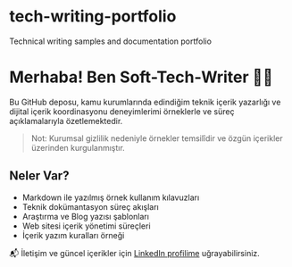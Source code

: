 # tech-writing-portfolio
Technical writing samples and documentation portfolio

# Merhaba! Ben Soft-Tech-Writer 👩‍💻

Bu GitHub deposu, kamu kurumlarında edindiğim teknik içerik yazarlığı ve dijital içerik koordinasyonu deneyimlerimi örneklerle ve süreç açıklamalarıyla özetlemektedir.

> Not: Kurumsal gizlilik nedeniyle örnekler temsilîdir ve özgün içerikler üzerinden kurgulanmıştır.

## Neler Var?
- Markdown ile yazılmış örnek kullanım kılavuzları
- Teknik dokümantasyon süreç akışları
- Araştırma ve Blog yazısı şablonları
- Web sitesi içerik yönetimi süreçleri
- İçerik yazım kuralları örneği

📬 İletişim ve güncel içerikler için [LinkedIn profilime](https://www.linkedin.com/in/kubrae/overlay/about-this-profile/) uğrayabilirsiniz.
